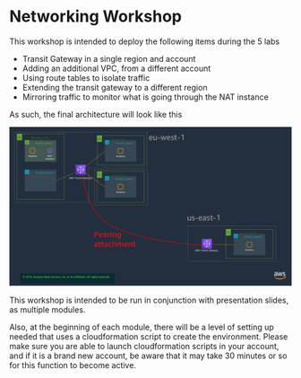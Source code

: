 # Networking Workshop

This workshop is intended to deploy the following items during the 5 labs

- Transit Gateway in a single region and account
- Adding an additional VPC, from a different account
- Using route tables to isolate traffic
- Extending the transit gateway to a different region
- Mirroring traffic to monitor what is going through the NAT instance

As such, the final architecture will look like this

![image](_media/architecture.png)

This workshop is intended to be run in conjunction with presentation slides, as multiple modules.

Also, at the beginning of each module, there will be a level of setting up needed that uses a cloudformation script to create the environment. Please make sure you are able to launch cloudformation scripts in your account, and if it is a brand new account, be aware that it may take 30 minutes or so for this function to become active.

